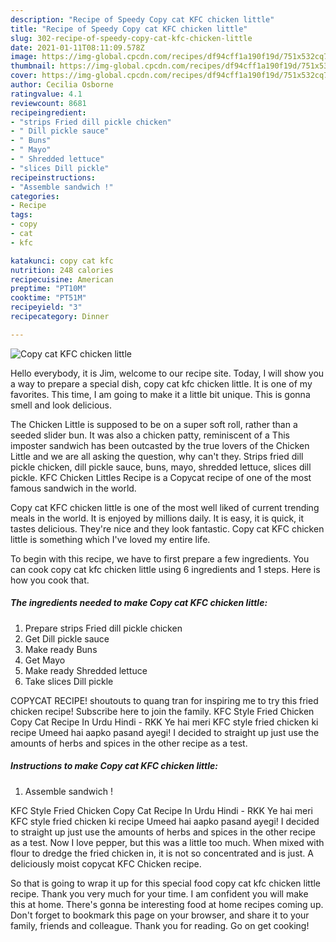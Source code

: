 ```yaml
---
description: "Recipe of Speedy Copy cat KFC chicken little"
title: "Recipe of Speedy Copy cat KFC chicken little"
slug: 302-recipe-of-speedy-copy-cat-kfc-chicken-little
date: 2021-01-11T08:11:09.578Z
image: https://img-global.cpcdn.com/recipes/df94cff1a190f19d/751x532cq70/copy-cat-kfc-chicken-little-recipe-main-photo.jpg
thumbnail: https://img-global.cpcdn.com/recipes/df94cff1a190f19d/751x532cq70/copy-cat-kfc-chicken-little-recipe-main-photo.jpg
cover: https://img-global.cpcdn.com/recipes/df94cff1a190f19d/751x532cq70/copy-cat-kfc-chicken-little-recipe-main-photo.jpg
author: Cecilia Osborne
ratingvalue: 4.1
reviewcount: 8681
recipeingredient:
- "strips Fried dill pickle chicken"
- " Dill pickle sauce"
- " Buns"
- " Mayo"
- " Shredded lettuce"
- "slices Dill pickle"
recipeinstructions:
- "Assemble sandwich !"
categories:
- Recipe
tags:
- copy
- cat
- kfc

katakunci: copy cat kfc 
nutrition: 248 calories
recipecuisine: American
preptime: "PT10M"
cooktime: "PT51M"
recipeyield: "3"
recipecategory: Dinner

---
```



![Copy cat KFC chicken little](https://img-global.cpcdn.com/recipes/df94cff1a190f19d/751x532cq70/copy-cat-kfc-chicken-little-recipe-main-photo.jpg)

Hello everybody, it is Jim, welcome to our recipe site. Today, I will show you a way to prepare a special dish, copy cat kfc chicken little. It is one of my favorites. This time, I am going to make it a little bit unique. This is gonna smell and look delicious.

The Chicken Little is supposed to be on a super soft roll, rather than a seeded slider bun. It was also a chicken patty, reminiscent of a This imposter sandwich has been outcasted by the true lovers of the Chicken Little and we are all asking the question, why can&#39;t they. Strips fried dill pickle chicken, dill pickle sauce, buns, mayo, shredded lettuce, slices dill pickle. KFC Chicken Littles Recipe is a Copycat recipe of one of the most famous sandwich in the world.

Copy cat KFC chicken little is one of the most well liked of current trending meals in the world. It is enjoyed by millions daily. It is easy, it is quick, it tastes delicious. They're nice and they look fantastic. Copy cat KFC chicken little is something which I've loved my entire life.


To begin with this recipe, we have to first prepare a few ingredients. You can cook copy cat kfc chicken little using 6 ingredients and 1 steps. Here is how you cook that.

<!--inarticleads1-->

##### The ingredients needed to make Copy cat KFC chicken little:

1. Prepare strips Fried dill pickle chicken
1. Get  Dill pickle sauce
1. Make ready  Buns
1. Get  Mayo
1. Make ready  Shredded lettuce
1. Take slices Dill pickle


COPYCAT RECIPE! shoutouts to quang tran for inspiring me to try this fried chicken recipe! Subscribe here to join the family. KFC Style Fried Chicken Copy Cat Recipe In Urdu Hindi - RKK Ye hai meri KFC style fried chicken ki recipe Umeed hai aapko pasand ayegi! I decided to straight up just use the amounts of herbs and spices in the other recipe as a test. 

<!--inarticleads2-->

##### Instructions to make Copy cat KFC chicken little:

1. Assemble sandwich !


KFC Style Fried Chicken Copy Cat Recipe In Urdu Hindi - RKK Ye hai meri KFC style fried chicken ki recipe Umeed hai aapko pasand ayegi! I decided to straight up just use the amounts of herbs and spices in the other recipe as a test. Now I love pepper, but this was a little too much. When mixed with flour to dredge the fried chicken in, it is not so concentrated and is just. A deliciously moist copycat KFC Chicken recipe. 

So that is going to wrap it up for this special food copy cat kfc chicken little recipe. Thank you very much for your time. I am confident you will make this at home. There's gonna be interesting food at home recipes coming up. Don't forget to bookmark this page on your browser, and share it to your family, friends and colleague. Thank you for reading. Go on get cooking!
